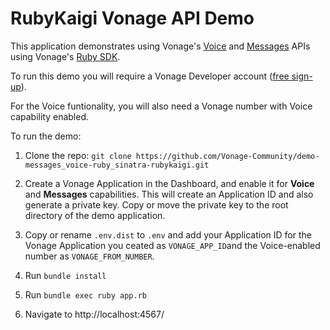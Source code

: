 # RubyKaigi Vonage API Demo

This application demonstrates using Vonage's [Voice](https://developer.vonage.com/en/voice/voice-api/overview) and [Messages](https://developer.vonage.com/en/messages/overview) APIs using Vonage's [Ruby SDK](https://github.com/vonage/vonage-ruby-sdk).

To run this demo you will require a Vonage Developer account ([free sign-up](https://developer.vonage.com/sign-up)).

For the Voice funtionality, you will also need a Vonage number with Voice capability enabled.

To run the demo:

1. Clone the repo: `git clone https://github.com/Vonage-Community/demo-messages_voice-ruby_sinatra-rubykaigi.git`

2. Create a Vonage Application in the Dashboard, and enable it for **Voice** and **Messages** capabilities. This will create an Application ID and also generate a private key. Copy or move the private key to the root directory of the demo application.

3. Copy or rename `.env.dist` to `.env` and add your Application ID for the Vonage Application you ceated as `VONAGE_APP_ID`and the Voice-enabled number as `VONAGE_FROM_NUMBER`.

4. Run `bundle install`

5. Run `bundle exec ruby app.rb`

6. Navigate to http://localhost:4567/

